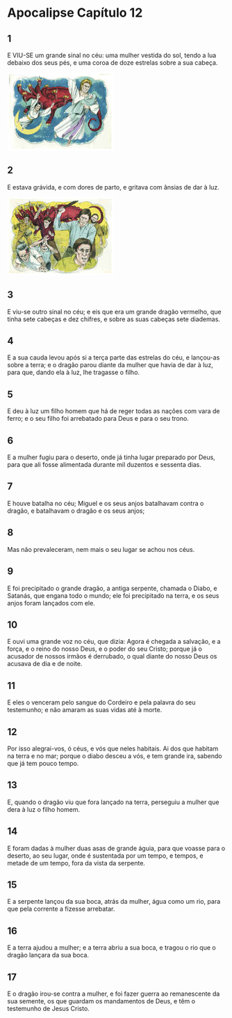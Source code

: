 # Apocalipse Capítulo 12

## 1
E VIU-SE um grande sinal no céu: uma mulher vestida do sol, tendo a lua debaixo dos seus pés, e uma coroa de doze estrelas sobre a sua cabeça.

![](../.img/Ap/12/1-0.jpg)

## 2
E estava grávida, e com dores de parto, e gritava com ânsias de dar à luz.

![](../.img/Ap/12/2-0.jpg)

## 3
E viu-se outro sinal no céu; e eis que era um grande dragão vermelho, que tinha sete cabeças e dez chifres, e sobre as suas cabeças sete diademas.

## 4
E a sua cauda levou após si a terça parte das estrelas do céu, e lançou-as sobre a terra; e o dragão parou diante da mulher que havia de dar à luz, para que, dando ela à luz, lhe tragasse o filho.

## 5
E deu à luz um filho homem que há de reger todas as nações com vara de ferro; e o seu filho foi arrebatado para Deus e para o seu trono.

## 6
E a mulher fugiu para o deserto, onde já tinha lugar preparado por Deus, para que ali fosse alimentada durante mil duzentos e sessenta dias.

## 7
E houve batalha no céu; Miguel e os seus anjos batalhavam contra o dragão, e batalhavam o dragão e os seus anjos;

## 8
Mas não prevaleceram, nem mais o seu lugar se achou nos céus.

## 9
E foi precipitado o grande dragão, a antiga serpente, chamada o Diabo, e Satanás, que engana todo o mundo; ele foi precipitado na terra, e os seus anjos foram lançados com ele.

## 10
E ouvi uma grande voz no céu, que dizia: Agora é chegada a salvação, e a força, e o reino do nosso Deus, e o poder do seu Cristo; porque já o acusador de nossos irmãos é derrubado, o qual diante do nosso Deus os acusava de dia e de noite.

## 11
E eles o venceram pelo sangue do Cordeiro e pela palavra do seu testemunho; e não amaram as suas vidas até à morte.

## 12
Por isso alegrai-vos, ó céus, e vós que neles habitais. Ai dos que habitam na terra e no mar; porque o diabo desceu a vós, e tem grande ira, sabendo que já tem pouco tempo.

## 13
E, quando o dragão viu que fora lançado na terra, perseguiu a mulher que dera à luz o filho homem.

## 14
E foram dadas à mulher duas asas de grande águia, para que voasse para o deserto, ao seu lugar, onde é sustentada por um tempo, e tempos, e metade de um tempo, fora da vista da serpente.

## 15
E a serpente lançou da sua boca, atrás da mulher, água como um rio, para que pela corrente a fizesse arrebatar.

## 16
E a terra ajudou a mulher; e a terra abriu a sua boca, e tragou o rio que o dragão lançara da sua boca.

## 17
E o dragão irou-se contra a mulher, e foi fazer guerra ao remanescente da sua semente, os que guardam os mandamentos de Deus, e têm o testemunho de Jesus Cristo.

